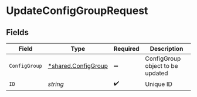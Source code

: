 # UpdateConfigGroupRequest


## Fields

| Field                                                     | Type                                                      | Required                                                  | Description                                               |
| --------------------------------------------------------- | --------------------------------------------------------- | --------------------------------------------------------- | --------------------------------------------------------- |
| `ConfigGroup`                                             | [*shared.ConfigGroup](../../models/shared/configgroup.md) | :heavy_minus_sign:                                        | ConfigGroup object to be updated                          |
| `ID`                                                      | *string*                                                  | :heavy_check_mark:                                        | Unique ID                                                 |